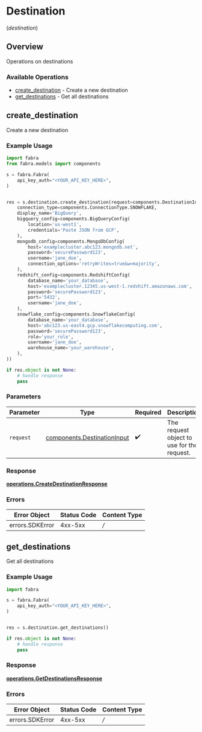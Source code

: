 # Destination
(*destination*)

## Overview

Operations on destinations

### Available Operations

* [create_destination](#create_destination) - Create a new destination
* [get_destinations](#get_destinations) - Get all destinations

## create_destination

Create a new destination

### Example Usage

```python
import fabra
from fabra.models import components

s = fabra.Fabra(
    api_key_auth="<YOUR_API_KEY_HERE>",
)


res = s.destination.create_destination(request=components.DestinationInput(
    connection_type=components.ConnectionType.SNOWFLAKE,
    display_name='BigQuery',
    bigquery_config=components.BigQueryConfig(
        location='us-west1',
        credentials='Paste JSON from GCP',
    ),
    mongodb_config=components.MongoDbConfig(
        host='examplecluster.abc123.mongodb.net',
        password='securePassword123',
        username='jane_doe',
        connection_options='retryWrites=true&w=majority',
    ),
    redshift_config=components.RedshiftConfig(
        database_name='your_database',
        host='examplecluster.12345.us-west-1.redshift.amazonaws.com',
        password='securePassword123',
        port='5432',
        username='jane_doe',
    ),
    snowflake_config=components.SnowflakeConfig(
        database_name='your_database',
        host='abc123.us-east4.gcp.snowflakecomputing.com',
        password='securePassword123',
        role='your_role',
        username='jane_doe',
        warehouse_name='your_warehouse',
    ),
))

if res.object is not None:
    # handle response
    pass

```

### Parameters

| Parameter                                                                  | Type                                                                       | Required                                                                   | Description                                                                |
| -------------------------------------------------------------------------- | -------------------------------------------------------------------------- | -------------------------------------------------------------------------- | -------------------------------------------------------------------------- |
| `request`                                                                  | [components.DestinationInput](../../models/components/destinationinput.md) | :heavy_check_mark:                                                         | The request object to use for the request.                                 |


### Response

**[operations.CreateDestinationResponse](../../models/operations/createdestinationresponse.md)**
### Errors

| Error Object    | Status Code     | Content Type    |
| --------------- | --------------- | --------------- |
| errors.SDKError | 4xx-5xx         | */*             |

## get_destinations

Get all destinations

### Example Usage

```python
import fabra

s = fabra.Fabra(
    api_key_auth="<YOUR_API_KEY_HERE>",
)


res = s.destination.get_destinations()

if res.object is not None:
    # handle response
    pass

```


### Response

**[operations.GetDestinationsResponse](../../models/operations/getdestinationsresponse.md)**
### Errors

| Error Object    | Status Code     | Content Type    |
| --------------- | --------------- | --------------- |
| errors.SDKError | 4xx-5xx         | */*             |
